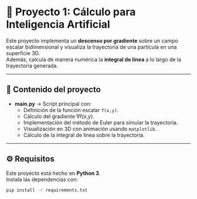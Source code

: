 # 📌 Proyecto 1: Cálculo para Inteligencia Artificial  

Este proyecto implementa un **descenso por gradiente** sobre un campo escalar bidimensional y visualiza la trayectoria de una partícula en una superficie 3D.  
Además, calcula de manera numérica la **integral de línea** a lo largo de la trayectoria generada.  

---

## 📂 Contenido del proyecto
- **main.py** → Script principal con:
  - Definición de la función escalar `f(x,y)`.
  - Cálculo del gradiente ∇f(x,y).
  - Implementación del método de Euler para simular la trayectoria.
  - Visualización en 3D con animación usando `matplotlib`.
  - Cálculo de la integral de línea sobre la trayectoria.

---

## ⚙️ Requisitos
Este proyecto está hecho en **Python 3**.  
Instala las dependencias con:
```bash
pip install -r requirements.txt